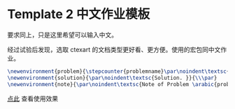 # Template 2 中文作业模板

要求同上，只是这里希望可以输入中文。

经过试验后发现，选取 ctexart 的文档类型更好看、更方便。使用的宏包同中文作业。

```latex
\newenvironment{problem}{\stepcounter{problemname}\par\noindent\textsc{Problem \arabic{problemname}. }}{\\\par}
\newenvironment{solution}{\par\noindent\textsc{Solution. }}{\\\par}
\newenvironment{note}{\par\noindent\textsc{Note of Problem \arabic{problemname}. }}{\\\par}
```

 [点此](main.pdf) 查看使用效果
